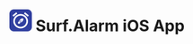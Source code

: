 
# <img src="./Surf.Alarm/UI/Assets.xcassets/AppIcon.appiconset/SurfAlarmIconRounded.svg" alt="Drawing" style="width: 40px;"/> Surf.Alarm iOS App

